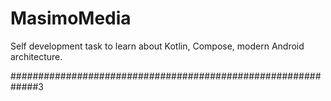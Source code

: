 # MasimoMedia


Self development task to learn about Kotlin, Compose, modern Android architecture.

#############################################################3



